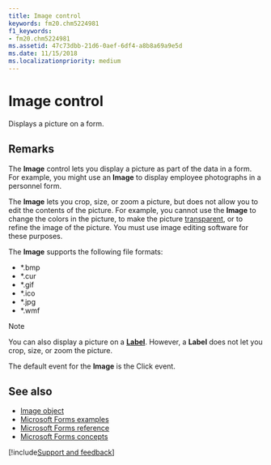 ```yaml
---
title: Image control
keywords: fm20.chm5224981
f1_keywords:
- fm20.chm5224981
ms.assetid: 47c73dbb-21d6-0aef-6df4-a8b8a69a9e5d
ms.date: 11/15/2018
ms.localizationpriority: medium
---
```



# Image control

Displays a picture on a form.

## Remarks

The **Image** control lets you display a picture as part of the data in a form. For example, you might use an **Image** to display employee photographs in a personnel form.

The **Image** lets you crop, size, or zoom a picture, but does not allow you to edit the contents of the picture. For example, you cannot use the **Image** to change the colors in the picture, to make the picture [transparent](../../Glossary/glossary-vba.md#transparent), or to refine the image of the picture. You must use image editing software for these purposes.

The **Image** supports the following file formats:

- *.bmp    
- *.cur    
- *.gif    
- *.ico    
- *.jpg    
- *.wmf
    
> [!NOTE] 
> You can also display a picture on a **[Label](label-control.md)**. However, a **Label** does not let you crop, size, or zoom the picture.

The default event for the **Image** is the Click event.

## See also

- [Image object](../../../api/Outlook.image.object.md)
- [Microsoft Forms examples](examples-microsoft-forms.md)
- [Microsoft Forms reference](reference-microsoft-forms.md)
- [Microsoft Forms concepts](concepts-microsoft-forms.md)

[!include[Support and feedback](~/includes/feedback-boilerplate.md)]